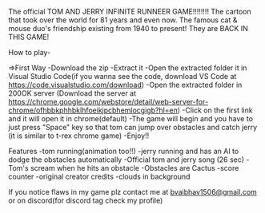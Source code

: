 The official TOM AND JERRY INFINITE RUNNEER GAME!!!!!!!!
The cartoon that took over the world for 81 years and even now.
The famous cat & mouse duo's friendship existing from 1940 to present!
They are BACK IN THIS GAME!

How to play-

=>First Way
-Download the zip
-Extract it
-Open the extracted folder it in Visual Studio Code(if you wanna see the code, download VS Code at https://code.visualstudio.com/download)
-Open the extracted folder in 200OK server (Download the server at https://chrome.google.com/webstore/detail/web-server-for-chrome/ofhbbkphhbklhfoeikjpcbhemlocgigb?hl=en)
-Click on the first link and it will open it in chrome(default)
-The game will begin and you have to just press "Space" key so that tom can jump over obstacles and catch jerry (it is similar to t-rex chrome game)
-Enjoy!!

Features
-tom running(animation too!!)
-jerry running and has an AI to dodge the obstacles automatically
-Official tom and jerry song (26 sec)
-Tom's scream when he hits an obstacle
-Obstacles are Cactus
-score counter
-original creator credits
-clouds in background

If you notice flaws in my game plz contact me at bvaibhav1506@gmail.com or on discord(for discord tag check my profile)

